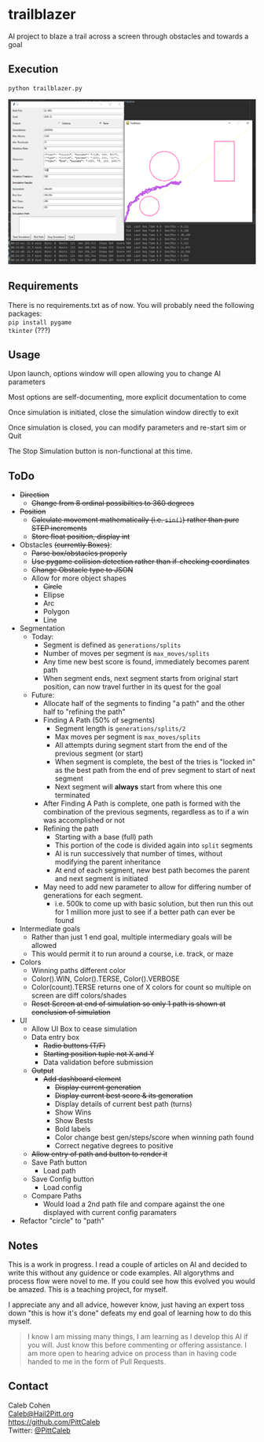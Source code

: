 # trailblazer
AI project to blaze a trail across a screen through obstacles and towards a goal

## Execution
```bash
python trailblazer.py
```

![Screenshot](trailblazer-screenshot.png)


## Requirements
There is no requirements.txt as of now.  You will probably need the following packages:  
`pip install pygame`  
`tkinter` (???)


## Usage
Upon launch, options window will open allowing you to change AI parameters

Most options are self-documenting, more explicit documentation to come

Once simulation is initiated, close the simulation window directly to exit

Once simulation is closed, you can modify parameters and re-start sim or Quit

The Stop Simulation button is non-functional at this time.

## ToDo
* ~~Direction~~
  * ~~Change from 8 ordinal possibilties to 360 degrees~~
* ~~Position~~
  * ~~Calculate movement mathematically (i.e. `sin()`) rather than pure STEP increments~~
  * ~~Store float position, display int~~
* Obstacles ~~(currently Boxes)~~:
  * ~~Parse box/obstacles properly~~
  * ~~Use pygame collision detection rather than if-checking coordinates~~
  * ~~Change Obstacle type to JSON~~
  * Allow for more object shapes
    * ~~Circle~~
    * Ellipse
    * Arc
    * Polygon
    * Line
* Segmentation
  * Today:
    * Segment is defined as `generations/splits`
    * Number of moves per segment is `max_moves/splits`
    * Any time new best score is found, immediately becomes parent path
    * When segment ends, next segment starts from original start position, can now travel further in its quest for the goal
  * Future:
    * Allocate half of the segments to finding "a path" and the other half to "refining the path"
    * Finding A Path (50% of segments)
      * Segment length is `generations/splits/2`
      * Max moves per segment is `max_moves/splits`
      * All attempts during segment start from the end of the previous segment (or start)
      * When segment is complete, the best of the tries is "locked in" as the best path from the end of prev segment to start of next segment
      * Next segment will **always** start from where this one terminated
    * After Finding A Path is complete, one path is formed with the combination of the previous segments, regardless as to if a win was accomplished or not
    * Refining the path
      * Starting with a base (full) path
      * This portion of the code is divided again into `split` segments
      * AI is run successively that number of times, without modifying the parent inheritance
      * At end of each segment, new best path becomes the parent and next segment is initiated
    * May need to add new parameter to allow for differing number of generations for each segment.
      * i.e. 500k to come up with basic solution, but then run this out for 1 million more just to see if a better path can ever be found
* Intermediate goals
  * Rather than just 1 end goal, multiple intermediary goals will be allowed
  * This would permit it to run around a course, i.e. track, or maze 
* Colors
  * Winning paths different color
  * Color().WIN, Color().TERSE, Color().VERBOSE
  * Color(count).TERSE returns one of X colors for count so multiple on screen are diff colors/shades
  * ~~Reset Screen at end of simulation so only 1 path is shown at conclusion of simulation~~
* UI
  * Allow UI Box to cease simulation
  * Data entry box
    * ~~Radio buttons (T/F)~~
    * ~~Starting position tuple not X and Y~~
    * Data validation before submission
  * ~~Output~~
    * ~~Add dashboard element~~
      * ~~Display current generation~~
      * ~~Display current best score & its generation~~
      * Display details of current best path (turns)
      * Show Wins
      * Show Bests
      * Bold labels
      * Color change best gen/steps/score when winning path found
      * Correct negative degrees to positive
  * ~~Allow entry of path and button to render it~~
  * Save Path button
    * Load path
  * Save Config button
    * Load config
  * Compare Paths
    * Would load a 2nd path file and compare against the one displayed with current config paramaters
* Refactor "circle" to "path"

## Notes
This is a work in progress.  I read a couple of articles on AI and decided to write this without any guidence or code examples.  All algorythms and process flow were novel to me.  If you could see how this evolved you would be amazed.  This is a teaching project, for myself.

I appreciate any and all advice, however know, just having an expert toss down "this is how it's done" defeats my end goal of learning how to do this myself.

>I know I am missing many things, I am learning as I develop this AI if you will.  Just know this before commenting or offering assistance.  I am more open to hearing advice on process than in having code handed to me in the form of Pull Requests.

## Contact
Caleb Cohen  
Caleb@Hail2Pitt.org  
https://github.com/PittCaleb  
Twitter: [@PittCaleb](https://www.twitter.com/PittCaleb)


  